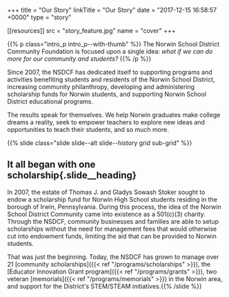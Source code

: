 +++
title     = "Our Story"
linkTitle = "Our Story"
date  = "2017-12-15 16:58:57 +0000"
type = "story"

[[resources]]
  src  = "story_feature.jpg"
  name = "cover"
+++

{{% p class="intro_p intro_p--with-thumb" %}}
The Norwin School District Community Foundation is focused upon a single idea: *what if we can do more for our community and students?*
{{% /p %}}

Since 2007, the NSDCF has dedicated itself to supporting programs and activities benefiting students and residents of the Norwin School District, increasing community philanthropy, developing and administering scholarship funds for Norwin students, and supporting Norwin School District educational programs.

The results speak for themselves. We help Norwin graduates make college dreams a reality, seek to empower teachers to explore new ideas and opportunities to teach their students, and so much more.

{{% slide class="slide slide--alt slide--history grid sub-grid" %}}
## It all began with one scholarship{.slide__heading}
In 2007, the estate of Thomas J. and Gladys Sowash Stoker sought to endow a scholarship fund for Norwin High School students residing in the borough of Irwin, Pennsylvania. During this process, the idea of the Norwin School District Community came into existence as a 501(c)(3) charity. Through the NSDCF, community businesses and families are able to setup scholarships without the need for management fees that would otherwise cut into endowment funds, limiting the aid that can be provided to Norwin students.

That was just the beginning. Today, the NSDCF has grown to manage over 21 [community scholarships]({{< ref "/programs/scholarships" >}}), the [Educator Innovation Grant program]({{< ref "/programs/grants" >}}), two veteran [memorials]({{< ref "/programs/memorials" >}}) in the Norwin area, and support for the District's STEM/STEAM initiatives.{{% /slide %}}
